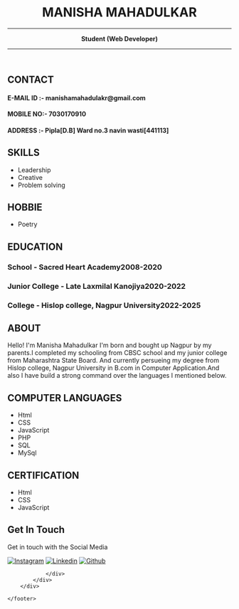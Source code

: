 <!DOCTYPE html>
<html lang="en">
<head>
    <meta charset="UTF-8">
    <meta name="viewport" content="width=device-width, initial-scale=1.0">
    <title>Resume</title>
		<link href="style.css" rel="stylesheet">
		<link rel="stylesheet" href="https://cdnjs.cloudflare.com/ajax/libs/font-awesome/5.15.4/css/all.min.css">
	</head>
	     <body>
		<header id="header">
			<!-- resume header with your name and title -->
			<h1>MANISHA MAHADULKAR</h1>
			<hr>
			<strong>Student (Web Developer)</strong>
			<hr>
		</header>
		<main>
			<article id="mainLeft">
				<section>
					<h2>CONTACT</h2>
					<!-- contact info including social media -->
					<H4>E-MAIL ID :- manishamahadulakr@gmail.com</H4>
                    <H4>MOBILE NO:- 7030170910</H4>
                    <H4> ADDRESS :- Pipla[D.B] Ward no.3 navin wasti[441113] </H4>
				</section>
				<section>
					<h2>SKILLS</h2>
					<!-- my skills -->
					<ul>
						<li>Leadership</li>
						<li>Creative</li>
						<li>Problem solving</li>
					</ul>
					<h2>HOBBIE</h2>
					<ul>
						<li>
							Poetry
						</li>
					</ul>
				</section>
				<section>
					<h2>EDUCATION</h2>
					<h3><strong>School - Sacred Heart Academy</strong>2008-2020</h3>
					<h3><strong>Junior College - Late Laxmilal Kanojiya</strong>2020-2022</h3>
					<h3><strong>College - Hislop college, Nagpur University</strong>2022-2025</h3>
				</section>            
			</article>
			<article id="mainRight">
				<section>
					<h2>ABOUT</h2>
					Hello! I'm Manisha Mahadulkar I'm born and bought up Nagpur by my parents.I completed my schooling from CBSC school and my junior college from Maharashtra State Board. And currently persueing my degree from Hislop college, Nagpur University in B.com in Computer Application.And also I have build a strong command over the languages I mentioned below.
								</section>
				<section>
					<h2>COMPUTER LANGUAGES</h2>
					<ul>
						<li>Html</li>
						<li>CSS</li>
						<li>JavaScript</li>
						<li>PHP</li>
						<li>SQL</li>
						<li>MySql</li>
					</ul>
				</section>
				<section>
					<h2>CERTIFICATION</h2>
					<ul>
						<li>Html</li>
						<li>CSS</li>
						<li>JavaScript</li>
					</ul>
				</section>
			</article>
		</main>
	</body>
	<footer class="footer">
		<div class="container">
			<div class="contact-info">
				<h2>Get In Touch</h2>
				<p> Get in touch with the Social Media</p>
				<div class="social-icons">
					<a href="https://www.instagram.com/poetry_lover_mohini?igsh=eXleTN1aTUzynVn"><img src="https://banner2.cleanpng.com/20240112/rel/transparent-instagram-logo-instagram-logo-with-camera-icon-featuring-purple-1710925568150.webp"alt="Instagram"></a>
						<a href="https://www.linkedin.com/in/manisha-mahadulkar-6b6081221?utm_source=share&utm_campaign=share_via&utm_content=profile&utm_medium=android_app"><img src="https://cdn1.iconfinder.com/data/icons/logotypes/32/circle-linkedin-512.png" alt="Linkedin"></a>
						<a href="https://github.com/ManishaMahadulkar"><img src="https://cdn.pixabay.com/photo/2022/01/30/13/33/github-6980894_1280.png"alt="Github"></a>
						
				</div>
			</div>
		</div>
		
	</footer>
	
</html>
</body>
</html>
